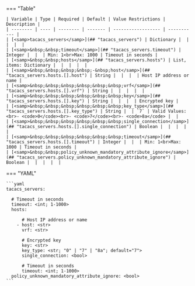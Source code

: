 <!--
  ~ Copyright (c) 2023 Arista Networks, Inc.
  ~ Use of this source code is governed by the Apache License 2.0
  ~ that can be found in the LICENSE file.
  -->
=== "Table"

    | Variable | Type | Required | Default | Value Restrictions | Description |
    | -------- | ---- | -------- | ------- | ------------------ | ----------- |
    | [<samp>tacacs_servers</samp>](## "tacacs_servers") | Dictionary |  |  |  |  |
    | [<samp>&nbsp;&nbsp;timeout</samp>](## "tacacs_servers.timeout") | Integer |  |  | Min: 1<br>Max: 1000 | Timeout in seconds |
    | [<samp>&nbsp;&nbsp;hosts</samp>](## "tacacs_servers.hosts") | List, items: Dictionary |  |  |  |  |
    | [<samp>&nbsp;&nbsp;&nbsp;&nbsp;-&nbsp;host</samp>](## "tacacs_servers.hosts.[].host") | String |  |  |  | Host IP address or name |
    | [<samp>&nbsp;&nbsp;&nbsp;&nbsp;&nbsp;&nbsp;vrf</samp>](## "tacacs_servers.hosts.[].vrf") | String |  |  |  |  |
    | [<samp>&nbsp;&nbsp;&nbsp;&nbsp;&nbsp;&nbsp;key</samp>](## "tacacs_servers.hosts.[].key") | String |  |  |  | Encrypted key |
    | [<samp>&nbsp;&nbsp;&nbsp;&nbsp;&nbsp;&nbsp;key_type</samp>](## "tacacs_servers.hosts.[].key_type") | String |  | `7` | Valid Values:<br>- <code>0</code><br>- <code>7</code><br>- <code>8a</code> |  |
    | [<samp>&nbsp;&nbsp;&nbsp;&nbsp;&nbsp;&nbsp;single_connection</samp>](## "tacacs_servers.hosts.[].single_connection") | Boolean |  |  |  |  |
    | [<samp>&nbsp;&nbsp;&nbsp;&nbsp;&nbsp;&nbsp;timeout</samp>](## "tacacs_servers.hosts.[].timeout") | Integer |  |  | Min: 1<br>Max: 1000 | Timeout in seconds |
    | [<samp>&nbsp;&nbsp;policy_unknown_mandatory_attribute_ignore</samp>](## "tacacs_servers.policy_unknown_mandatory_attribute_ignore") | Boolean |  |  |  |  |

=== "YAML"

    ```yaml
    tacacs_servers:

      # Timeout in seconds
      timeout: <int; 1-1000>
      hosts:

          # Host IP address or name
        - host: <str>
          vrf: <str>

          # Encrypted key
          key: <str>
          key_type: <str; "0" | "7" | "8a"; default="7">
          single_connection: <bool>

          # Timeout in seconds
          timeout: <int; 1-1000>
      policy_unknown_mandatory_attribute_ignore: <bool>
    ```

